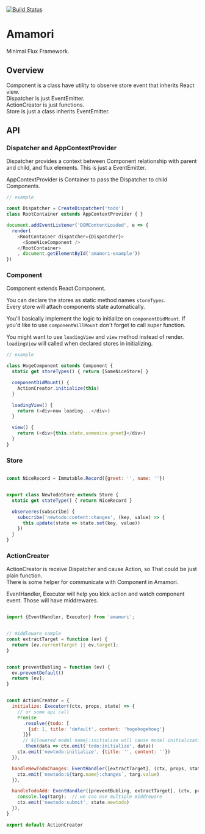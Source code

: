 [![Build Status](https://travis-ci.org/hachibeeDI/Amamori.svg?branch=master)](https://travis-ci.org/hachibeeDI/Amamori)

# Amamori

Minimal Flux Framework.


## Overview

Component is a class have utility to observe store event that inherits React view.  
Dispatcher is just EventEmitter.  
ActionCreator is just functions.  
Store is just a class inherits EventEmitter.


## API

### Dispatcher and AppContextProvider

Dispatcher provides a context between Component relationship with parent and child, and flux elements. This is just a EventEmitter.

AppContextProvider is Container to pass the Dispatcher to child Components.

```javascript
// example

const Dispatcher = CreateDispatcher('todo')
class RootContainer extends AppContextProvider { }

document.addEventListener('DOMContentLoaded', e => {
  render(
    <RootContainer dispatcher={Dispatcher}>
      <SomeNiceComponent />
    </RootContainer>
    , document.getElementById('amamori-example'))
})

```


### Component

Component extends React.Component.

You can declare the stores as static method names `storeTypes`.  
Every store will attach components state automatically.

You'll basically implement the logic to initialize on `componentDidMount`. If you'd like to use `componentWillMount` don't forget to call super function.

You might want to use `loadingView` and `view` method instead of render. `loadingView` will called when declared stores in initializing.

```javascript
// example

class HogeComponent extends Component {
  static get storeTypes() { return [SomeNiceStore] }

  componentDidMount() {
    ActionCreator.initialize(this)
  }

  loadingView() {
    return (<div>now loading...</div>)
  }

  view() {
    return (<div>{this.state.somenice.greet}</div>)
  }
}

```


### Store

```javascript

const NiceRecord = Immutable.Record({greet: '', name: ''})


export class NewTodoStore extends Store {
  static get stateType() { return NiceRecord }

  observeres(subscribe) {
    subscribe('newtodo:content:changes', (key, value) => {
      this.update(state => state.set(key, value))
    })
  }
}

```


### ActionCreator

ActionCreator is receive Dispatcher and cause Action, so That could be just plain function.  
There is some helper for communicate with Component in Amamori.

EventHandler, Executor will help you kick action and watch component event. Those will have middrewares.


```javascript

import {EventHandler, Executor} from 'amamori';


// middleware sample
const extractTarget = function (ev) {
  return [ev.currentTarget || ev.target];
}


const preventBubling = function (ev) {
  ev.preventDefault()
  return [ev];
}


const ActionCreator = {
  initialize: Executor((ctx, props, state) => {
    // or some api call
    Promise
      .resolve({todo: [
        {id: 1, title: 'default', content: 'hogehogehoeg'}
      ]})
      // ${lowered model name}:initialize will cause model initialization
      .then(data => ctx.emit('todo:initialize', data))
    ctx.emit('newtodo:initialize', {title: '', content: ''})
  }),

  handleNewTodoChanges: EventHandler([extractTarget], (ctx, props, state, targ) => {
    ctx.emit(`newtodo:${targ.name}:changes`, targ.value)
  }),

  handleTodoAdd: EventHandler([preventBubling, extractTarget], (ctx, props, state, targ) => {
    console.log(targ);  // we can use multiple middreware
    ctx.emit('newtodo:submit', state.newtodo)
  }),
}

export default ActionCreator

```
